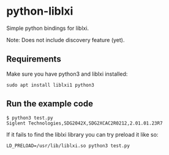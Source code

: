 # python-liblxi

Simple python bindings for liblxi.

Note: Does not include discovery feature (yet).

## Requirements

Make sure you have python3 and liblxi installed:

```
sudo apt install liblxi1 python3
```

## Run the example code

```
$ python3 test.py
Siglent Technologies,SDG2042X,SDG2XCAC2R0212,2.01.01.23R7
```

If it fails to find the liblxi library you can try preload it like so:

```
LD_PRELOAD=/usr/lib/liblxi.so python3 test.py
```
